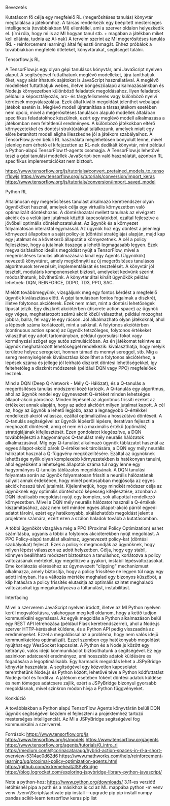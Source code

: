 Bevezetés

Kutatásom fő célja egy megfelelő RL (megerősítéses tanulás) könyvtár megtalálása a játékomhoz. A társas rendelkezik egy beépített mesterséges intelligencia (továbbiakban MI) ellenféllel, ami a szerver oldalon helyezkedik el. {írni róla, hogy mi is az MI hogyan tanul stb. + magában a játékban miket kell ellátnia, tudnia az AI-nak} A terveim szerint az MI megerősítéses tanulás (RL - reinforcement learning) által fejleszti önmagát. Ehhez próbálok a továbbiakban megfelelő ötleteket, könyvtárakat, segítséget találni. 

Tensorflow.js RL

A TensorFlow.js egy olyan gépi tanulásos könyvtár, ami JavaScript nyelven alapul. A segítségével futtathatunk meglévő modelleket, újra taníthatjuk őket, vagy akár írhatunk sajátokat is JavaScript használatával. A meglévő modelleket futtathatjuk webes, illetve böngészőalapú alkalmazásainkban és Node.js környezetben különböző feladatok megoldásához. Ilyen feladatok például a képosztályozás, arc- és tárgyfelismerés vagy különböző nyelvi kérdések megválaszolása. Ezek által kiváló megoldást jelenthet webalapú játékok esetén is. 
Meglévő modell újratanítása a társasjátékom esetében nem opció, mivel a megerősítéses tanuláson alapuló modellek általában specifikus feladatokhoz készülnek, ezért egy meglévő modell alkalmazása a játékomban nem feltétlenül eredményes. A különböző játékokban eltérő környezetekkel és döntési struktúrákkal találkozunk, amelyek miatt egy előre betanított modell aligha illeszkedne jól a játékom szabályaihoz. 
A TensorFlow.js-en belüli RL használata meglehetősen bonyolult lenne, mivel jelenleg nem érhető el kifejezetten az RL-nek dedikált könyvtár, mint például a Python-alapú TensorFlow tf-agents csomagja. A TensorFlow.js lehetővé teszi a gépi tanulási modellek JavaScript-ben való használatát, azonban RL specifikus implementációkat nem biztosít.  

https://www.tensorflow.org/js/tutorials#convert_pretained_models_to_tensorflowjs
https://www.tensorflow.org/js/tutorials/conversion/import_keras
https://www.tensorflow.org/js/tutorials/conversion/import_saved_model

Python RL

Általánosan egy megerősítéses tanulást alkalmazó keretrendszer olyan ügynököket használ, amelyek célja egy virtuális környezetben való optimalizált döntéshozás. A döntéshozatal mellett tanulnak az elvégzett akciók és a velük járó jutalmak közötti kapcsolatokból, ezáltal fejlesztve a jövőbeli optimális döntéshozatalukat. Az ügynök és a környezet folyamatosan interaktál egymással. Az ügynök hoz egy döntést a jelenlegi környezeti állapotban a saját policy-je (döntési stratégiája) alapján, majd kap egy jutalmat és a következő állapotát a környezetnek. A cél a policy fejlesztése, hogy a jutalmak összege a lehető legmagasabb legyen. Ezek megvalósításához ideális megoldást nyújt a TensorFlow, mivel a megerősítéses tanulás alkalmazására kínál egy Agents (Ügynökök) nevezetű könyvtárat, amely megkönnyíti az új megerősítéses tanulásos algoritmusok tervezését, implementálását és tesztelését. A könyvtár jól tesztelt, moduláris komponenseket biztosít, amelyeket kedvünk szerint módosíthatunk, bővíthetünk. 
A könyvtár által kínált ügynökök például lehetnek: DQN, REINFORCE, DDPG, TD3, PPO, SAC.

Mielőtt továbbmegyünk, vizsgáljunk meg egy fontos kérdést a megfelelő ügynök kiválasztása előtt. A gépi tanulásban fontos fogalmak a diszkrét, illetve folytonos akcióterek. Ezek nem mást, mint a döntési lehetőségek típusát jelzik. Egy diszkrét akciótérben (discrete action space) az ügynök egy véges, meghatározott számú akció közül választhat, például mozoghat jobbra, balra, fel vagy le egy rácson. Jól alkalmazható olyan játékoknál, ahol a lépések száma korlátozott, mint a sakknál. A folytonos akciótérben (continuous action space) az ügynök tetszőleges, folytonos értékeket választhat egy adott tartományban, például gyorsulási fokot vagy kormányzási szöget egy autós szimulációban. Az én játékomat tekintve az ügynök meghatározott lehetőséggel rendelkezik: kiválaszthatja, hogy melyik területre helyez seregeket, honnan támad és mennyi sereggel, stb. Míg a sereg mennyiségének kiválasztása közelíthet a folytonos akciótérhez, a lépések száma és jellege jól leírható diszkrét döntési lehetőségekkel, így feltehetőleg a diszkrét módszerek (például DQN vagy PPO) megfelelőek lesznek.

Mind a DQN (Deep Q-Network - Mély Q-Hálózat), és a Q-tanulás a megerősítéses tanulás módszerei közé tartozik. A Q-tanulás egy algoritmus, ahol az ügynök rendel egy úgynevezett Q-értéket minden lehetséges állapot-akció pároshoz. Minden lépésnél az algoritmus frissíti ezeket az értékeket annak alapján, hogy az adott akcióért milyen jutalmat kapott. A cél az, hogy az ügynök a lehető legjobb, azaz a legnagyobb Q-értékkel rendelkező akciót válassza, ezáltal optimalizálva a hosszútávú döntéseit. A Q-tanulás segítségével az ügynök lépésről lépésre, iteratívan fejleszti a meghozott döntéseit, amíg el nem éri a maximális értékű (optimális) stratégiájának kifejlesztését. Ezen gondolatot kiegészítve, a DQN továbbfejleszti a hagyományos Q-tanulást mély neurális hálózatok alkalmazásával. Míg egy Q-tanulást alkalmazó ügynök táblázatot használ az egyes állapot-akció párok Q-értékeinek tárolására, a DQN egy mély neurális hálózatot használ a Q-függvény megközelítésére. Ezáltal az ügynöknek lehetősége nyílik olyan komplexebb környezetekben is hatékonyan tanulni, ahol egyébként a lehetséges állapotok száma túl nagy lenne egy hagyományos Q-tanulás táblázatos megoldásának. A DQN tanulási folyamata során az ügynök folyamatosan frissíti a neurális hálózatának súlyait annak érdekében, hogy minél pontosabban megjósolja az egyes akciók hosszú távú jutalmát. Kijelenthetjük, hogy mindkét módszer célja az ügynöknek egy optimális döntéshozó képesség kifejlesztése, azonban a DQN ideálisabb megoldást nyújt egy komplex, sok állapottal rendelkező környezetben. Mivel a DQN mély neurális hálózatot használ a Q-értékek kiszámításához, azaz nem kell minden egyes állapot-akció párról egyedi adatot tárolni, ezért egy hatékonyabb, skálázhatóbb megoldást jelent a projektem számára, ezért ezen a szálon haladok tovább a kutatásomban. 

A többi ügynököt vizsgálva még a PPO (Proximal Policy Optimization) eshet számításba, ugyanis a többi a folytonos akcióterekben nyújt megoldást. A PPO Policy-alapú tanulást alkalmaz, úgynevezett policy-kat (döntési szabályokat) fejleszt. Ezek a policy-k megmondják az ügynöknek, hogy milyen lépést válasszon az adott helyzetben. Célja, hogy egy stabil, könnyen beállítható módszert biztosítson a tanuláshoz, korlátozva a policy változásának mértékét, így megelőzve a gyakori, instabil lépésváltozásokat. Eme korlátozás eléréséhez az úgynevezett "clipping" mechanizmust alkalmazza, amely biztosítja, hogy a policy frissítése ne legyen túl nagy egy adott irányban. Ha a változás mértéke meghalad egy bizonyos küszöböt, a klip hatására a policy frissítés elutasítja az optimális szintet meghaladó változásokat így megakadályozva a túltanulást, instabilitást. 

Interfacing

Mivel a szerverem JavaScript nyelven íródott, illetve az MI Python nyelven kerül megvalósításra, valahogyan meg kell oldanom, hogy a kettő tudjon kommunikálni egymással. Az egyik megoldás a Python alkalmazáson belül egy REST API létrehozása (például Flask keretrendszerrel), ahol a Node.js szerver HTTP-kéréseket küldene, és a Python API pedig visszaadná az eredményeket. Ezzel a megoldással az a probléma, hogy nem valós idejű kommunikációra optimalizált. Ezzel szemben egy hatékonyabb megoldást nyújthat egy WesSocket kapcsolat. A Python és a Node.js között egy kétirányú, valós idejű kommunikációt biztosíthatunk a segítségével. Ez egy aszinkron adatcserét eredményez, ami hosszabb adatok küldésére és fogadására a legoptimálisabb. Egy harmadik megoldás lehet a JSPyBridge könyvtár használata. A segítségével egy közvetlen kapcsolatot teremthetünk Node.js és Python között, lehetővé téve a Python kódfuttatást Node.js-ből és fordítva. A játékom esetében főként döntési adatok küldése és nem tömeges adatcsere zajlik, ezért a JSPyBridge bizonyul gyorsabb megoldásnak, mivel szinkron módon hívja a Python függvényeket. 

Konklúzió

A továbbiakban a Python alapú TensorFlow Agents könyvtárán belüli DQN ügynök segítségével kezdem el fejleszteni a projektemhez tartozó mesterséges intelligenciát. Az MI a JSPyBridge segítségével fog kommunikálni a szerverrel. 

Források:
https://www.tensorflow.org/js
https://www.tensorflow.org/js/models
https://www.tensorflow.org/agents
https://www.tensorflow.org/agents/tutorials/0_intro_rl
https://medium.com/@corinacataraug/hybrid-action-spaces-in-rl-a-short-overview-5314ac0d62d6
https://www.mathworks.com/help/reinforcement-learning/ug/proximal-policy-optimization-agents.html
https://github.com/extremeheat/JSPyBridge
https://blog.logrocket.com/exploring-jspybridge-library-python-javascript/

Note a python-hoz:
https://www.python.org/downloads/
3.11-es verziót!
letöltésnél pipa a path és a másikhoz is
cd az ML mappába
python -m venv venv
.\venv\Scripts\activate
pip install --upgrade pip
pip install numpy pandas scikit-learn tensorflow keras
pip list

